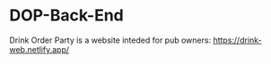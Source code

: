 # DOP-Back-End

Drink Order Party is a website inteded for pub owners: https://drink-web.netlify.app/
